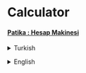 # Calculator
#### [Patika : Hesap Makinesi](https://app.patika.dev/moduller/java101/pratik-hesap-mak-1)
<details><summary>Turkish</summary>
<p>

# Ödev
## Java 101 - Koşullu İfadeler ve Kod Blokları - Hesap Makinesi
Java ile hesap makinesi programı yazın.

### Şartlar
`Switch-case` kullanın.

</p>

</details>

<p>
</p>

<details><summary>English</summary>
<p>

# Assignment
## Java 101 - Conditional Expressions and Code Blocks - Calculator
Write a calculator program in Java.

### Conditions
 Use `switch-case`.

   
</p>
</details>
 

 